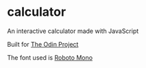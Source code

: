 # calculator
An interactive calculator made with JavaScript 

Built for [The Odin Project](https://www.theodinproject.com)

The font used is [Roboto Mono](https://fonts.google.com/specimen/Roboto+Mono?query=roboto+mono)
